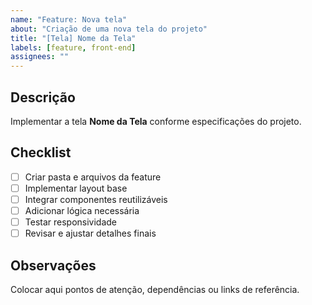 ```yaml
---
name: "Feature: Nova tela"
about: "Criação de uma nova tela do projeto"
title: "[Tela] Nome da Tela"
labels: [feature, front-end]
assignees: ""
---
```


## Descrição

Implementar a tela **Nome da Tela** conforme especificações do projeto.

## Checklist

- [ ] Criar pasta e arquivos da feature
- [ ] Implementar layout base
- [ ] Integrar componentes reutilizáveis
- [ ] Adicionar lógica necessária
- [ ] Testar responsividade
- [ ] Revisar e ajustar detalhes finais

## Observações

Colocar aqui pontos de atenção, dependências ou links de referência.
